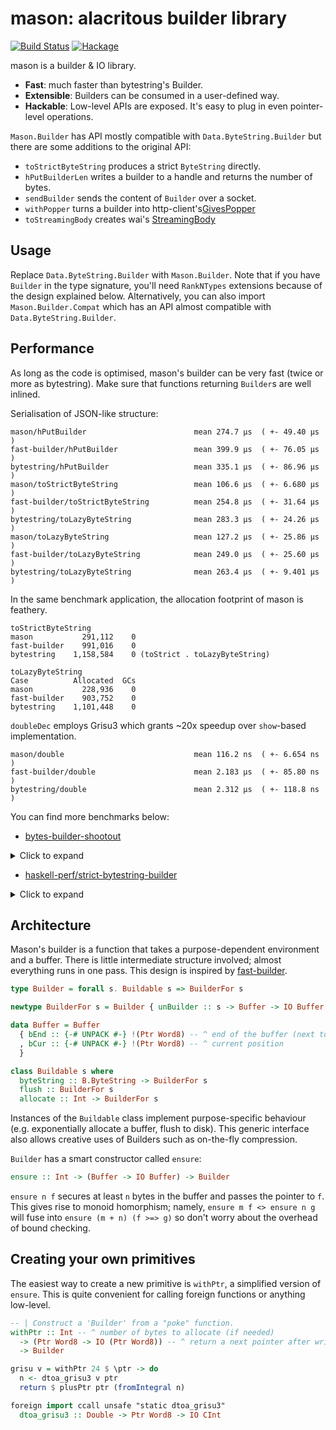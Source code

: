 mason: alacritous builder library
====

[![Build Status](https://travis-ci.com/fumieval/mason.svg?branch=master)](https://travis-ci.com/fumieval/mason)
[![Hackage](https://img.shields.io/hackage/v/mason)](https://hackage.haskell.org/package/mason)

mason is a builder & IO library.

* __Fast__: much faster than bytestring's Builder.
* __Extensible__: Builders can be consumed in a user-defined way.
* __Hackable__: Low-level APIs are exposed. It's easy to plug in even pointer-level operations.

`Mason.Builder` has API mostly compatible with `Data.ByteString.Builder` but there are some additions to the original API:

* `toStrictByteString` produces a strict `ByteString` directly.
* `hPutBuilderLen` writes a builder to a handle and returns the number of bytes.
* `sendBuilder` sends the content of `Builder` over a socket.
* `withPopper` turns a builder into http-client's[GivesPopper](http://hackage.haskell.org/package/http-client-0.7.2.1/docs/Network-HTTP-Client.html#t:GivesPopper)
* `toStreamingBody` creates wai's [StreamingBody](http://hackage.haskell.org/package/wai-3.2.2.1/docs/Network-Wai.html#t:StreamingBody)

Usage
----

Replace `Data.ByteString.Builder` with `Mason.Builder`. Note that if you have `Builder` in the type signature, you'll need `RankNTypes` extensions because of the design explained below. Alternatively, you can also import `Mason.Builder.Compat` which has an API almost compatible with `Data.ByteString.Builder`.

Performance
----

As long as the code is optimised, mason's builder can be very fast (twice or more as bytestring). Make sure that functions returning `Builder`s are well inlined.

Serialisation of JSON-like structure:

```
mason/hPutBuilder                        mean 274.7 μs  ( +- 49.40 μs  )
fast-builder/hPutBuilder                 mean 399.9 μs  ( +- 76.05 μs  )
bytestring/hPutBuilder                   mean 335.1 μs  ( +- 86.96 μs  )
mason/toStrictByteString                 mean 106.6 μs  ( +- 6.680 μs  )
fast-builder/toStrictByteString          mean 254.8 μs  ( +- 31.64 μs  )
bytestring/toLazyByteString              mean 283.3 μs  ( +- 24.26 μs  )
mason/toLazyByteString                   mean 127.2 μs  ( +- 25.86 μs  )
fast-builder/toLazyByteString            mean 249.0 μs  ( +- 25.60 μs  )
bytestring/toLazyByteString              mean 263.4 μs  ( +- 9.401 μs  )
```

In the same benchmark application, the allocation footprint of mason is feathery.

```
toStrictByteString
mason           291,112    0
fast-builder    991,016    0
bytestring    1,158,584    0 (toStrict . toLazyByteString)

toLazyByteString
Case          Allocated  GCs
mason           228,936    0
fast-builder    903,752    0
bytestring    1,101,448    0
```

`doubleDec` employs Grisu3 which grants ~20x speedup over `show`-based implementation.

```
mason/double                             mean 116.2 ns  ( +- 6.654 ns  )
fast-builder/double                      mean 2.183 μs  ( +- 85.80 ns  )
bytestring/double                        mean 2.312 μs  ( +- 118.8 ns  )
```

You can find more benchmarks below:

* [bytes-builder-shootout](https://github.com/andrewthad/bytes-builder-shootout)

<details>
<summary>Click to expand</summary>
<pre>
treeToHex-2000/small-bytearray-builder   mean 44.01 μs  ( +- 1.620 μs  )
treeToHex-2000/fast-builder              mean 34.40 μs  ( +- 390.1 ns  )
treeToHex-2000/bytestring                mean 58.76 μs  ( +- 3.843 μs  )
treeToHex-2000/mason                     mean 41.08 μs  ( +- 180.8 ns  )
treeToHex-9000/small-bytearray-builder   mean 191.8 μs  ( +- 1.835 μs  )
treeToHex-9000/bytestring                mean 284.8 μs  ( +- 1.156 μs  )
treeToHex-9000/mason                     mean 181.2 μs  ( +- 386.3 ns  )
short-text-tree-1000/small-bytearray-builder mean 26.54 μs  ( +- 34.08 ns  )
short-text-tree-1000/fast-builder        mean 37.51 μs  ( +- 99.85 ns  )
short-text-tree-1000/bytestring          mean 37.95 μs  ( +- 167.5 ns  )
short-text-tree-1000/mason               mean 26.87 μs  ( +- 312.4 ns  )
byte-tree-2000/small-bytearray-builder   mean 30.53 μs  ( +- 51.53 ns  )
byte-tree-2000/fast-builder              mean 26.91 μs  ( +- 592.2 ns  )
byte-tree-2000/bytestring                mean 54.40 μs  ( +- 1.743 μs  )
byte-tree-2000/mason                     mean 34.34 μs  ( +- 193.5 ns  )
</pre>
</details>

* [haskell-perf/strict-bytestring-builder](https://github.com/haskell-perf/strict-bytestring-builders)

<details>
<summary>Click to expand</summary>
<pre>
averagedAppends-1/byteStringStrictBuilder mean 116.3 ns  ( +- 6.479 ns  )
averagedAppends-1/byteStringTreeBuilder  mean 181.7 ns  ( +- 20.88 ns  )
averagedAppends-1/fastBuilder            mean 181.5 ns  ( +- 7.219 ns  )
averagedAppends-1/bufferBuilder          mean 728.5 ns  ( +- 9.114 ns  )
averagedAppends-1/byteString             mean 358.7 ns  ( +- 4.663 ns  )
averagedAppends-1/blazeBuilder           mean 356.0 ns  ( +- 7.604 ns  )
averagedAppends-1/binary                 mean 635.0 ns  ( +- 7.936 ns  )
averagedAppends-1/cereal                 mean 638.6 ns  ( +- 12.40 ns  )
averagedAppends-1/mason                  mean 155.2 ns  ( +- 2.000 ns  )
averagedAppends-100/byteStringStrictBuilder mean 7.290 μs  ( +- 99.74 ns  )
averagedAppends-100/byteStringTreeBuilder mean 13.40 μs  ( +- 283.4 ns  )
averagedAppends-100/fastBuilder          mean 13.07 μs  ( +- 418.2 ns  )
averagedAppends-100/bufferBuilder        mean 19.57 μs  ( +- 5.644 μs  )
averagedAppends-100/byteString           mean 17.31 μs  ( +- 1.609 μs  )
averagedAppends-100/blazeBuilder         mean 19.15 μs  ( +- 6.533 μs  )
averagedAppends-100/binary               mean 48.26 μs  ( +- 727.1 ns  )
averagedAppends-100/cereal               mean 51.57 μs  ( +- 21.81 μs  )
averagedAppends-100/mason                mean 12.07 μs  ( +- 233.8 ns  )
averagedAppends-10000/byteStringStrictBuilder mean 1.038 ms  ( +- 18.63 μs  )
averagedAppends-10000/byteStringTreeBuilder mean 1.989 ms  ( +- 70.63 μs  )
averagedAppends-10000/fastBuilder        mean 1.611 ms  ( +- 42.24 μs  )
averagedAppends-10000/bufferBuilder      mean 1.895 ms  ( +- 25.09 μs  )
averagedAppends-10000/byteString         mean 2.248 ms  ( +- 40.99 μs  )
averagedAppends-10000/blazeBuilder       mean 2.394 ms  ( +- 1.016 ms  )
averagedAppends-10000/binary             mean 6.503 ms  ( +- 157.6 μs  )
averagedAppends-10000/cereal             mean 6.458 ms  ( +- 221.6 μs  )
averagedAppends-10000/mason              mean 1.738 ms  ( +- 25.89 μs  )
regularConcat-100/byteStringStrictBuilder mean 1.606 μs  ( +- 32.93 ns  )
regularConcat-100/byteStringTreeBuilder  mean 2.000 μs  ( +- 43.73 ns  )
regularConcat-100/fastBuilder            mean 1.364 μs  ( +- 37.95 ns  )
regularConcat-100/bufferBuilder          mean 2.204 μs  ( +- 48.40 ns  )
regularConcat-100/byteString             mean 1.253 μs  ( +- 25.68 ns  )
regularConcat-100/blazeBuilder           mean 1.317 μs  ( +- 24.05 ns  )
regularConcat-100/binary                 mean 2.845 μs  ( +- 62.24 ns  )
regularConcat-100/cereal                 mean 3.021 μs  ( +- 48.53 ns  )
regularConcat-100/mason                  mean 1.405 μs  ( +- 35.11 ns  )
regularConcat-10000/byteStringStrictBuilder mean 321.3 μs  ( +- 11.13 μs  )
regularConcat-10000/byteStringTreeBuilder mean 349.1 μs  ( +- 4.359 μs  )
regularConcat-10000/fastBuilder          mean 121.0 μs  ( +- 1.755 μs  )
regularConcat-10000/bufferBuilder        mean 156.1 μs  ( +- 2.050 μs  )
regularConcat-10000/byteString           mean 106.6 μs  ( +- 1.355 μs  )
regularConcat-10000/blazeBuilder         mean 110.8 μs  ( +- 1.397 μs  )
regularConcat-10000/binary               mean 308.1 μs  ( +- 5.346 μs  )
regularConcat-10000/cereal               mean 352.0 μs  ( +- 6.142 μs  )
regularConcat-10000/mason                mean 130.2 μs  ( +- 10.39 μs  )
</pre>
</details>

Architecture
----

Mason's builder is a function that takes a purpose-dependent environment and a buffer. There is little intermediate structure involved; almost everything runs in one pass. This design is inspired by [fast-builder](http://hackage.haskell.org/package/fast-builder).

```haskell
type Builder = forall s. Buildable s => BuilderFor s

newtype BuilderFor s = Builder { unBuilder :: s -> Buffer -> IO Buffer }

data Buffer = Buffer
  { bEnd :: {-# UNPACK #-} !(Ptr Word8) -- ^ end of the buffer (next to the last byte)
  , bCur :: {-# UNPACK #-} !(Ptr Word8) -- ^ current position
  }

class Buildable s where
  byteString :: B.ByteString -> BuilderFor s
  flush :: BuilderFor s
  allocate :: Int -> BuilderFor s
```

Instances of the `Buildable` class implement purpose-specific behaviour (e.g. exponentially allocate a buffer, flush to disk). This generic interface also allows creative uses of Builders such as on-the-fly compression.

`Builder` has a smart constructor called `ensure`:

```haskell
ensure :: Int -> (Buffer -> IO Buffer) -> Builder
```

`ensure n f` secures at least `n` bytes in the buffer and passes the pointer to `f`. This gives rise to monoid homorphism; namely, `ensure m f <> ensure n g` will fuse into `ensure (m + n) (f >=> g)` so don't worry about the overhead of bound checking.

Creating your own primitives
----

The easiest way to create a new primitive is `withPtr`, a simplified version of `ensure`. This is quite convenient for calling foreign functions or anything low-level.

```haskell
-- | Construct a 'Builder' from a "poke" function.
withPtr :: Int -- ^ number of bytes to allocate (if needed)
  -> (Ptr Word8 -> IO (Ptr Word8)) -- ^ return a next pointer after writing
  -> Builder

grisu v = withPtr 24 $ \ptr -> do
  n <- dtoa_grisu3 v ptr
  return $ plusPtr ptr (fromIntegral n)

foreign import ccall unsafe "static dtoa_grisu3"
  dtoa_grisu3 :: Double -> Ptr Word8 -> IO CInt
```
